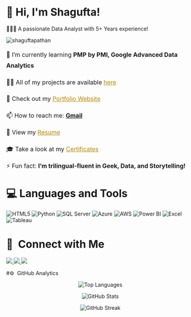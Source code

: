 

# 🫡 Hi, I'm Shagufta!
👩🏻‍💻 A passionate Data Analyst with 5+ Years experience!<br/>

<p align="left"> <img src="https://komarev.com/ghpvc/?username=shaguftapathan&label=Profile%20views&color=0e75b6&style=flat" alt="shaguftapathan" /> </p>

<div style="line-height: 1.8; font-size: 1rem;">

  <p>🌱 I’m currently learning <strong>PMP by PMI, Google Advanced Data Analytics</strong></p>

  <p>👨‍💻 All of my projects are available <a href="https://shaguftapathan.github.io/Data_Analytics_All_Projects/" style="color: #b58900;" target="_blank">here</a></p>

  <p>📝 Check out my <a href="https://shaguftapathan.github.io/Portfolio_Website/" style="color: #b58900;" target="_blank">Portfolio Website</a></p>

  <p>📫 How to reach me: <a href="mailto:shagufta.pathan048@gmail.com"><strong>Gmail</strong></a></p>

  <p>📄 View my <a href="https://shaguftapathan.github.io/Portfolio_Website/Shagufta_Pathan_CV_Data_Analyst.pdf" style="color: #b58900;" target="_blank">Resume</a></p>

  <p>🎓 Take a look at my <a href="https://shaguftapathan.github.io/Certifications/" style="color: #b58900;" target="_blank">Certificates</a></p>

  <p>⚡ Fun fact: <strong>I’m trilingual-fluent in Geek, Data, and Storytelling!</strong></p>

</div>


# 💻 Languages and Tools
<!-- Badges from https://github.com/Ileriayo/markdown-badges -->
![HTML5](https://img.shields.io/badge/html5-%23E34F26.svg?style=for-the-badge&logo=html5&logoColor=white)
![Python](https://img.shields.io/badge/python-3670A0?style=for-the-badge&logo=python&logoColor=ffdd54)
![SQL Server](https://img.shields.io/badge/SQL%20Server-CC2927?style=for-the-badge&logo=microsoftsqlserver&logoColor=white)
![Azure](https://img.shields.io/badge/Azure-0078D4?style=for-the-badge&logo=microsoftazure&logoColor=white)
![AWS](https://img.shields.io/badge/AWS-232F3E?style=for-the-badge&logo=amazonaws&logoColor=white)
![Power BI](https://img.shields.io/badge/Power%20BI-F2C811?style=for-the-badge&logo=powerbi&logoColor=black)
![Excel](https://img.shields.io/badge/Excel-217346?style=for-the-badge&logo=microsoftexcel&logoColor=white)
![Tableau](https://img.shields.io/badge/Tableau-E97627?style=for-the-badge&logo=tableau&logoColor=white)



# 🤝 &nbsp;Connect with Me

<p align="left">
  <a href="https://shaguftapathan.github.io/Portfolio_Website/">
    <img src="https://img.shields.io/badge/-Portfolio-brightgreen" />
  </a>
  <a href="https://www.linkedin.com/in/shagufta-pathan-sp48/">
    <img src="https://img.shields.io/badge/-Shagufta%20Pathan-0077B5?style=flat-square&logo=Linkedin&logoColor=white" />
  </a>
  <a href="mailto:shagufta.pathan048@gmail.com">
    <img src="https://img.shields.io/badge/-Email%20Me-D14836?style=flat-square&logo=Gmail&logoColor=white" />
  </a>
</p>


<!-- GitHub Profile Stats -->
#⚙️ &nbsp;GitHub Analytics

<!-- Top Languages -->
<p align="center">
  <img src="https://github-readme-stats-eight-theta.vercel.app/api/top-langs?username=shaguftapathan&show_icons=true&locale=en&layout=compact&exclude_lang=java+r&theme=vue-dark" alt="Top Languages" />
</p>

<!-- GitHub Stats -->
<p align="center">
  <img src="https://github-readme-stats-eight-theta.vercel.app/api?username=shaguftapathan&show_icons=true&theme=dracula&include_all_commits=true&count_private=true" alt="GitHub Stats" />
</p>

<!-- GitHub Streak Stats -->
<p align="center">
  <img src="https://github-readme-streak-stats.herokuapp.com?user=shaguftapathan&theme=dracula" alt="GitHub Streak" />
</p>

